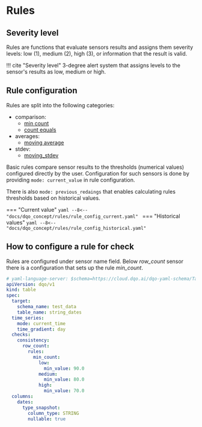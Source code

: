 # Rules

## Severity level

Rules are functions that evaluate sensors results and assigns them severity levels: low (1), medium (2), high (3), or
information that the result is valid. 

!!! cite "Severity level"
    3-degree alert system that assigns levels to the sensor's results as low, medium or high.

## Rule configuration

Rules are split into the following categories:

- comparison:
    - [min count](../../rule_reference/comparison/min_count.md)
    - [count equals](../../rule_reference/comparison/count_equals.md)
- averages:
    - [moving average](../../rule_reference/averages/moving_average.md)
- stdev:
    - [moving_stdev](../../rule_reference/stdev/moving_stdev.md)

Basic rules compare sensor results to the thresholds (numerical values) configured directly by the user.
Configuration for such sensors is done by providing `mode: current_value` in rule configuration.


There is also `mode: previous_redaings` that enables calculating rules thresholds based on historical values. 

=== "Current value"
    ```yaml
    --8<-- "docs/dqo_concept/rules/rule_config_current.yaml"
    ```
=== "Historical values"
    ```yaml
    --8<-- "docs/dqo_concept/rules/rule_config_historical.yaml"
    ```

## How to configure a rule for check
Rules are configured under sensor name field. Below _row_count_ sensor there is a configuration that sets up the rule _min_count_. 

```yaml linenums="1" hl_lines="14-21"
# yaml-language-server: $schema=https://cloud.dqo.ai/dqo-yaml-schema/TableYaml-schema.json
apiVersion: dqo/v1
kind: table
spec:
  target:
    schema_name: test_data
    table_name: string_dates
  time_series:
    mode: current_time
    time_gradient: day
  checks:
    consistency:
      row_count:
        rules:
          min_count:
            low:
              min_value: 90.0
            medium:
              min_value: 80.0
            high:
              min_value: 70.0
  columns:
    dates:
      type_snapshot:
        column_type: STRING
        nullable: true
```